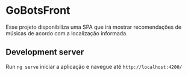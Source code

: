 # GoBotsFront

Esse projeto disponibiliza uma SPA que irá mostrar recomendações de músicas de acordo com a localização informada.

## Development server

Run `ng serve` iniciar a aplicação e navegue até `http://localhost:4200/`
